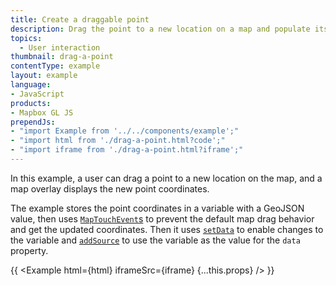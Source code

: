 ```yaml
---
title: Create a draggable point
description: Drag the point to a new location on a map and populate its coordinates in a display.
topics:
  - User interaction
thumbnail: drag-a-point
contentType: example
layout: example
language:
- JavaScript
products:
- Mapbox GL JS
prependJs:
- "import Example from '../../components/example';"
- "import html from './drag-a-point.html?code';"
- "import iframe from './drag-a-point.html?iframe';"
---
```


In this example, a user can drag a point to a new location on the map, and a map overlay displays the new point coordinates.

The example stores the point coordinates in a variable with a GeoJSON value, then uses [`MapTouchEvent`s](/mapbox-gl-js/api/events/#maptouchevent) to prevent the default map drag behavior and get the updated coordinates. Then it uses [`setData`](https://docs.mapbox.com/mapbox-gl-js/api/sources/#geojsonsource#setdata) to enable changes to the variable and [`addSource`](https://docs.mapbox.com/mapbox-gl-js/api/map/#map#addsource) to use the variable as the value for the `data` property.

{{ <Example html={html} iframeSrc={iframe} {...this.props} /> }}
